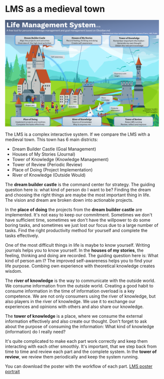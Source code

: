 # LMS as a medieval town

![image-20220815232044684](images/image-20220815232044684.png)

The LMS is a complex interactive system. If we compare the LMS with a medieval town. This town has 6 main districts:

- Dream Builder Castle (Goal Management)
- Houses of My Stories (Journal)
- Tower of Knowledge (Knowledge Management)
- Tower of Review (Periodic Review)
- Place of Doing (Project Implementation)
- River of Knowledge (Outside Would)

The **dream builder castle** is the command center for strategy. The guiding question here is: what kind of person do I want to be? Finding the dream and choosing the right things are maybe the most important thing in life. The vision and dream are broken down into actionable projects.

In the **place of doing** the projects from the **dream builder castle** are implemented.  It's not easy to keep our commitment. Sometimes we don't have sufficient time, sometimes we don't have the willpower to do some boring tasks, and sometimes we just lost our focus due to a large number of tasks. Find the right productivity method for yourself and complete the tasks effectively. 

One of the most difficult things in life is maybe to know yourself. Writing journals helps you to know yourself. In the **houses of my stories**, the feeling, thinking and doing are recorded. The guiding question here is: What kind of person am I? The improved self-awareness helps you to find your life purpose. Combing own experience with theoretical knowledge creates wisdom. 

The **river of knowledge** is the way to communicate with the outside world.  We consume information from the outside world. Creating a good habit to consume information in the time of information overload is a key competence. We are not only consumers using the river of knowledge, but also players in the river of knowledge. We use it to exchange our experiences and opinions with others and also share our knowledge.

The **tower of knowledge** is a place, where we consume the external information effectively and also create our thought. Don't forget to ask about the purpose of consuming the information: What kind of knowledge (information) do I really need? 

It's quite complicated to make each part work correctly and keep them interacting with each other smoothly. It's important, that we step back from time to time and review each part and the complete system. In the **tower of review**, we review them periodically and keep the system running. 

You can download the poster with the workflow of each part.  [LMS poster portrait](images/LMS_poster_portrait.png)









